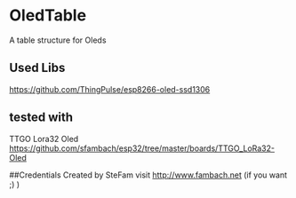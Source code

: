 # OledTable
A table structure for Oleds


## Used Libs
https://github.com/ThingPulse/esp8266-oled-ssd1306


## tested with 
TTGO Lora32 Oled 
https://github.com/sfambach/esp32/tree/master/boards/TTGO_LoRa32-Oled


##Credentials
Created by SteFam 
visit http://www.fambach.net (if you want ;) )